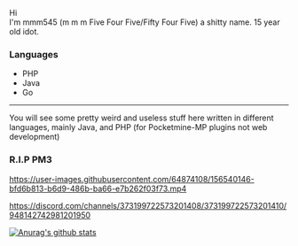 Hi\
I'm mmm545 (m m m Five Four Five/Fifty Four Five) a shitty name. 15 year old idot.
### Languages
- PHP
- Java
- Go
---
You will see some pretty weird and useless stuff here written in different languages, mainly Java, and PHP (for Pocketmine-MP plugins not web development)

### R.I.P PM3
https://user-images.githubusercontent.com/64874108/156540146-bfd6b813-b6d9-486b-ba66-e7b262f03f73.mp4

https://discord.com/channels/373199722573201408/373199722573201410/948142742981201950

[![Anurag's github stats](https://github-readme-stats.vercel.app/api?username=mmm545&theme=nord)](https://github.com/anuraghazra/github-readme-stats)
